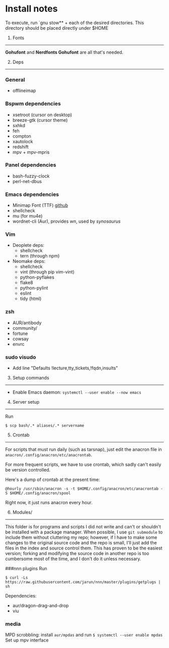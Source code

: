 Install notes
=============
To execute, run `gnu stow** + each of the desired directories. This directory should be placed directly under $HOME

1. Fonts 
--------
**Gohufont** and **Nerdfonts Gohufont** are all that's needed. 

2. Deps
-------
### General
- offlineimap

### Bspwm dependencies
- xsetroot (cursor on desktop)
- breeze-gtk (cursor theme)
- sxhkd
- feh
- compton
- xautolock
- redshift
- mpv + mpv-mpris

### Panel dependencies
- bash-fuzzy-clock
- perl-net-dbus

### Emacs dependencies
- Minimap Font (TTF) [github](https://github.com/davestewart/minimap-font) 
- shellcheck
- mu (for mu4e)
- wordnet-cli (Aur), provides *wn*, used by *synosaurus*

### Vim
- Deoplete deps:
    - shellcheck
    - tern (through npm)
- Neomake deps:
    - shellcheck
    - vint (through pip vim-vint)
    - python-pyflakes
    - flake8
    - python-pylint
    - eslint
    - tidy (html)
### zsh
- AUR/antibody
- community/
- fortune
- cowsay
- envrc

### sudo visudo
- Add line "Defaults !lecture,tty_tickets,!fqdn,insults"
    
3. Setup commands
-----------------
- Enable Emacs daemon: `systemctl --user enable --now emacs`

4. Server setup
---------------
Run 
    
    $ scp bash/.* aliases/.* servername

5. Crontab
----------
For scripts that must run daily (such as tarsnap), just edit the anacron file in `anacron/.config/anacron/etc/anacrontab`. 

For more frequent scripts, we have to use crontab, which sadly can't easily be version controlled.

Here's a dump of crontab at the present time:

    @hourly /usr/sbin/anacron -s -t $HOME/.config/anacron/etc/anacrontab -S $HOME/.config/anacron/spool

Right now, it just runs anacron every hour.

6. Modules/
-----------
This folder is for programs and scripts I did not write and can't or shouldn't be installed with a package manager. When possible, I use `git submodule` to include them without cluttering my repo; however, if I have to make some changes to the original source code and the repo is small, I'll just add the files in the index and source control them. This has proven to be the easiest version; forking and modifying the source code in another repo is too cumbersome most of the time, and I don't do it  unless necessary.

###nnn plugins
Run

    $ curl -Ls https://raw.githubusercontent.com/jarun/nnn/master/plugins/getplugs | sh

Dependencies:
- aur/dragon-drag-and-drop
- viu

### media
MPD scrobbling: install `aur/mpdas` and run `$ systemctl --user enable mpdas`
Set up mpv interface

